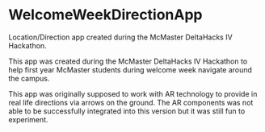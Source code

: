 # WelcomeWeekDirectionApp
Location/Direction app created during the McMaster DeltaHacks IV Hackathon.

This app was created during the McMaster DeltaHacks IV Hackathon to help first year McMaster students during welcome week navigate around 
the campus. 

This app was originally supposed to work with AR technology to provide in real life directions via arrows on the ground. The AR components
was not able to be successfully integrated into this version but it was still fun to experiment.

